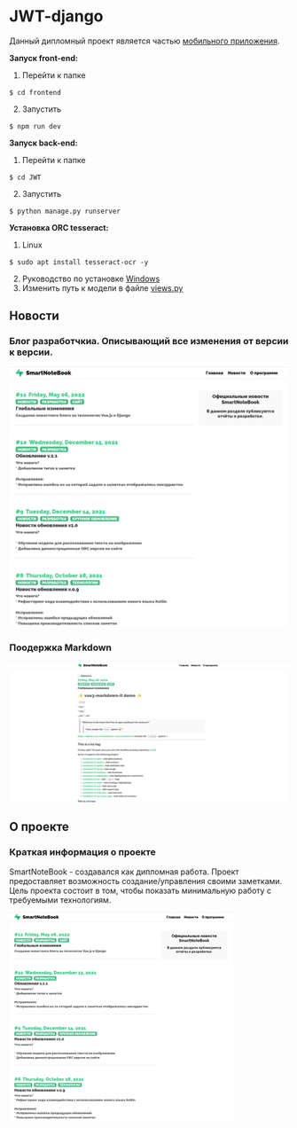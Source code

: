 # JWT-django

Данный дипломный проект является частью [мобильного приложения](https://github.com/TheJecksMan/SmartNoteBookV1).

**Запуск front-end:**

1. Перейти к папке

```shell
$ cd frontend
```

2. Запустить

```shell
$ npm run dev
```

**Запуск back-end:**

1. Перейти к папке

```shell
$ cd JWT
```

2. Запустить

```shell
$ python manage.py runserver
```

**Установка ORC tesseract:**

1. Linux

```shell
$ sudo apt install tesseract-ocr -y
```

2. Руководство по установке [Windows](https://github.com/UB-Mannheim/tesseract/wiki)
3. Изменить путь к модели в файле [views.py](https://github.com/TheJecksMan/JWT-django/blob/master/JWT/api/views.py)

## Новости

### **Блог разработчкиа. Описывающий все изменения от версии к версии.**

<img src="https://github.com/TheJecksMan/JWT-django/blob/master/demo/news.png" >

### Поодержка Markdown

<img src="https://github.com/TheJecksMan/JWT-django/blob/master/demo/detail_news.png" >

## О проекте

### **Краткая информация о проекте**

SmartNoteBook - создавался как дипломная работа. Проект предоставляет возможность создание/управления своими заметками.
Цель проекта состоит в том, чтобы показать минимальную работу с требуемыми технологиям.

<img src="https://github.com/TheJecksMan/JWT-django/blob/master/demo/news.png" width="80%" height="80%" >
